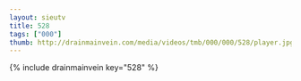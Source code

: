 ```yaml
--- 
layout: sieutv
title: 528
tags: ["000"]
thumb: http://drainmainvein.com/media/videos/tmb/000/000/528/player.jpg
---
```

{% include drainmainvein key="528" %} 
